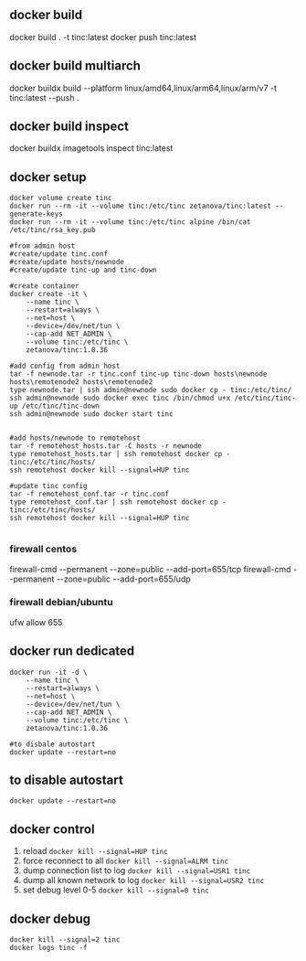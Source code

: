 ## docker build
docker build . -t tinc:latest 
docker push tinc:latest 

## docker build multiarch 
docker buildx build --platform linux/amd64,linux/arm64,linux/arm/v7 -t tinc:latest --push .

## docker build inspect
docker buildx imagetools inspect tinc:latest 

## docker setup
```
docker volume create tinc
docker run --rm -it --volume tinc:/etc/tinc zetanova/tinc:latest --generate-keys
docker run --rm -it --volume tinc:/etc/tinc alpine /bin/cat /etc/tinc/rsa_key.pub

#from admin host
#create/update tinc.conf
#create/update hosts/newnode
#create/update tinc-up and tinc-down

#create container 
docker create -it \
    --name tinc \
    --restart=always \
    --net=host \
    --device=/dev/net/tun \
    --cap-add NET_ADMIN \
    --volume tinc:/etc/tinc \
    zetanova/tinc:1.0.36

#add config from admin host
tar -f newnode.tar -r tinc.conf tinc-up tinc-down hosts\newnode hosts\remotenode2 hosts\remotenode2
type newnode.tar | ssh admin@newnode sudo docker cp - tinc:/etc/tinc/
ssh admin@newnode sudo docker exec tinc /bin/chmod u+x /etc/tinc/tinc-up /etc/tinc/tinc-down
ssh admin@newnode sudo docker start tinc


#add hosts/newnode to remotehost
tar -f remotehost_hosts.tar -C hosts -r newnode
type remotehost_hosts.tar | ssh remotehost docker cp - tinc:/etc/tinc/hosts/
ssh remotehost docker kill --signal=HUP tinc

#update tinc config
tar -f remotehost_conf.tar -r tinc.conf
type remotehost_conf.tar | ssh remotehost docker cp - tinc:/etc/tinc/hosts/
ssh remotehost docker kill --signal=HUP tinc


```

### firewall centos
firewall-cmd --permanent --zone=public --add-port=655/tcp 
firewall-cmd --permanent --zone=public --add-port=655/udp 

### firewall debian/ubuntu
ufw allow 655

## docker run dedicated
```
docker run -it -d \
    --name tinc \
    --restart=always \
    --net=host \
    --device=/dev/net/tun \
    --cap-add NET_ADMIN \
    --volume tinc:/etc/tinc \
    zetanova/tinc:1.0.36

#to disbale autostart
docker update --restart=no
```

## to disable autostart
```
docker update --restart=no
```

## docker control
1. reload
`docker kill --signal=HUP tinc`
2. force reconnect to all
`docker kill --signal=ALRM tinc`
3. dump connection list to log
`docker kill --signal=USR1 tinc`
4. dump all known network to log
`docker kill --signal=USR2 tinc`
5. set debug level 0-5
`docker kill --signal=0 tinc`

## docker debug
```
docker kill --signal=2 tinc
docker logs tinc -f
```


